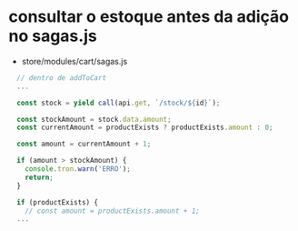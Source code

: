 # consultar o estoque antes da adição no sagas.js
-  store/modules/cart/sagas.js
```js
  // dentro de addToCart
  ...

  const stock = yield call(api.get, `/stock/${id}`);

  const stockAmount = stock.data.amount;
  const currentAmount = productExists ? productExists.amount : 0;

  const amount = currentAmount + 1;

  if (amount > stockAmount) {
    console.tron.warn('ERRO');
    return;
  }

  if (productExists) {
    // const amount = productExists.amount + 1;
  ...
```